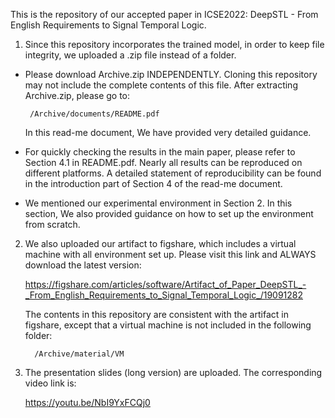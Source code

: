 This is the repository of our accepted paper in ICSE2022: DeepSTL - From English Requirements to Signal Temporal Logic.

1. Since this repository incorporates the trained model, in order to keep file integrity, we uploaded a .zip file instead of a folder.

*  Please download Archive.zip INDEPENDENTLY. Cloning this repository may not include the complete contents of this file. After extracting Archive.zip, please go to:

        /Archive/documents/README.pdf

   In this read-me document, We have provided very detailed guidance.

*  For quickly checking the results in the main paper, please refer to Section 4.1 in README.pdf. Nearly all results can be reproduced on different platforms. A detailed statement of reproducibility can be found in the introduction part of Section 4 of the read-me document.

*  We mentioned our experimental environment in Section 2. In this section, We also provided guidance on how to set up the environment from scratch.

2. We also uploaded our artifact to figshare, which includes a virtual machine with all environment set up. Please visit this link and ALWAYS download the latest version:

     https://figshare.com/articles/software/Artifact_of_Paper_DeepSTL_-_From_English_Requirements_to_Signal_Temporal_Logic_/19091282

    The contents in this repository are consistent with the artifact in figshare, except that a virtual machine is not included in the following folder:
    
         /Archive/material/VM

3.  The presentation slides (long version) are uploaded. The corresponding video link is:

     https://youtu.be/NbI9YxFCQj0
